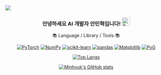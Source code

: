 <img src="https://capsule-render.vercel.app/api?type=Transparent&color=5E7FFF&height=150&section=header&text=Minhyuk's%20GitHub&fontSize=42" />

<div align=center>
<h3>안녕하세요 AI 개발자 안민혁입니다!

 <img src="https://raw.githubusercontent.com/Tarikul-Islam-Anik/Animated-Fluent-Emojis/master/Emojis/Smilies/Beaming%20Face%20with%20Smiling%20Eyes.png" alt="Beaming Face with Smiling Eyes" width="25" height="25" />
</h3>

📚 Language / Library / Tools 📚

<a href='https://pytorch.org/'>![PyTorch](https://img.shields.io/badge/PyTorch-3776AB?style=flat&logo=PyTorch&logoColor=white)</a>
<a href='https://numpy.org/'>![NumPy](https://img.shields.io/badge/NumPy-013243?style=flat&logo=NumPy&logoColor=white)</a>
<a href='https://scikit-learn.org/'>![scikit-learn](https://img.shields.io/badge/scikit--learn-F7931E?style=flat&logo=scikit-learn&logoColor=white)</a>
<a href='https://pandas.pydata.org/'>![pandas](https://img.shields.io/badge/pandas-150458?style=flat&logo=pandas&logoColor=white)</a>
<a href='https://matplotlib.org/'>![Matplotlib](https://img.shields.io/badge/Matplotlib-%23ffffff.svg?style=flat&logo=Matplotlib&logoColor=black)</a>
<a href='https://pyg.org/'>![PyG](https://img.shields.io/badge/PyG-3C2179?style=flat&logo=PyG&logoColor=white)</a>

[![Top Langs](https://github-readme-stats.vercel.app/api/top-langs/?username=als7928&langs_count=4&layout=compact)](https://github.com/anuraghazra/github-readme-stats)

[![Minhyuk's GitHub stats](https://github-readme-stats.vercel.app/api?username=als7928)](https://github.com/anuraghazra/github-readme-stats)
</div>